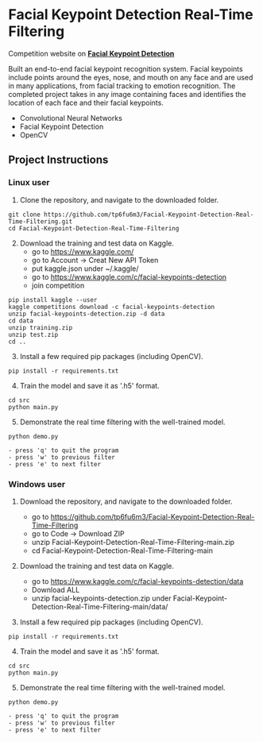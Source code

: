 # Facial Keypoint Detection Real-Time Filtering

Competition website on [**Facial Keypoint Detection**](https://www.kaggle.com/c/facial-keypoints-detection)

Built an end-to-end facial keypoint recognition system. Facial keypoints include points around the eyes, nose, and mouth on any face and are used in many applications, from facial tracking to emotion recognition. The completed project takes in any image containing faces and identifies the location of each face and their facial keypoints.

- Convolutional Neural Networks
- Facial Keypoint Detection
- OpenCV

## Project Instructions

### Linux user

1. Clone the repository, and navigate to the downloaded folder.
```
git clone https://github.com/tp6fu6m3/Facial-Keypoint-Detection-Real-Time-Filtering.git
cd Facial-Keypoint-Detection-Real-Time-Filtering
```

2. Download the training and test data on Kaggle.
	- go to https://www.kaggle.com/
	- go to Account → Creat New API Token
	- put kaggle.json under ~/.kaggle/
	- go to https://www.kaggle.com/c/facial-keypoints-detection
	- join competition
```
pip install kaggle --user
kaggle competitions download -c facial-keypoints-detection
unzip facial-keypoints-detection.zip -d data
cd data
unzip training.zip
unzip test.zip
cd ..
```

3. Install a few required pip packages (including OpenCV).
```
pip install -r requirements.txt
```

4. Train the model and save it as '.h5' format.
```
cd src
python main.py
```

5. Demonstrate the real time filtering with the well-trained model.
```
python demo.py
```
	- press 'q' to quit the program
	- press 'w' to previous filter
	- press 'e' to next filter

### Windows user

1. Download the repository, and navigate to the downloaded folder.
	- go to https://github.com/tp6fu6m3/Facial-Keypoint-Detection-Real-Time-Filtering
	- go to Code → Download ZIP
	- unzip Facial-Keypoint-Detection-Real-Time-Filtering-main.zip
	- cd Facial-Keypoint-Detection-Real-Time-Filtering-main

2. Download the training and test data on Kaggle.
	- go to https://www.kaggle.com/c/facial-keypoints-detection/data
	- Download ALL
	- unzip facial-keypoints-detection.zip under Facial-Keypoint-Detection-Real-Time-Filtering-main/data/

3. Install a few required pip packages (including OpenCV).
```
pip install -r requirements.txt
```

4. Train the model and save it as '.h5' format.
```
cd src
python main.py
```

5. Demonstrate the real time filtering with the well-trained model.
```
python demo.py
```
	- press 'q' to quit the program
	- press 'w' to previous filter
	- press 'e' to next filter
